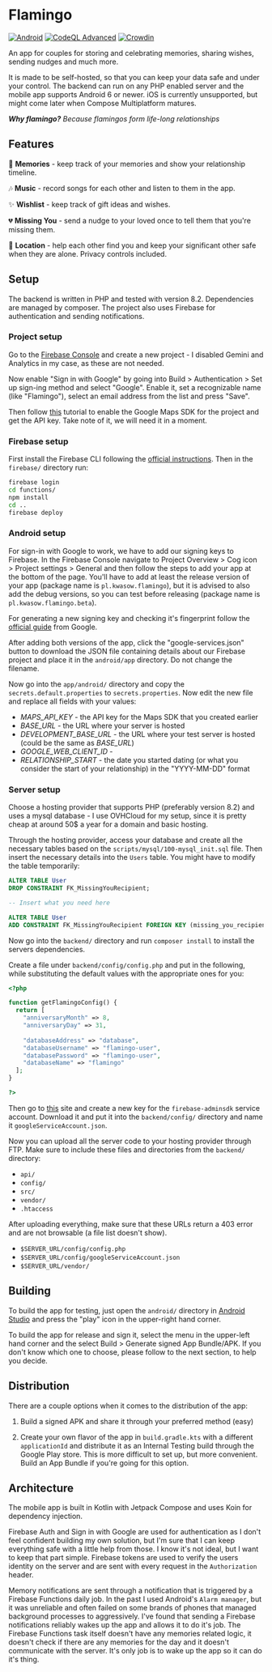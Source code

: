 # Flamingo

[![Android](https://github.com/Kwasow/Flamingo/actions/workflows/android.yml/badge.svg)](https://github.com/Kwasow/Flamingo/actions/workflows/android.yml)
[![CodeQL Advanced](https://github.com/Kwasow/Flamingo/actions/workflows/codeql.yml/badge.svg)](https://github.com/Kwasow/Flamingo/actions/workflows/codeql.yml)
[![Crowdin](https://badges.crowdin.net/flamingo-app/localized.svg)](https://crowdin.com)

An app for couples for storing and celebrating memories, sharing wishes, sending
nudges and much more.

It is made to be self-hosted, so that you can keep your data safe and under your
control. The backend can run on any PHP enabled server and the mobile app
supports Android 6 or newer. iOS is currently unsupported, but might come later
when Compose Multiplatform matures.

_**Why flamingo?** Because flamingos form life-long relationships_

## Features

📆 **Memories** - keep track of your memories and show your relationship timeline.

🎶 **Music** - record songs for each other and listen to them in the app.

✨ **Wishlist** - keep track of gift ideas and wishes.

💔 **Missing You** - send a nudge to your loved once to tell them that you're
missing them.

🧭 **Location** - help each other find you and keep your significant other safe
when they are alone. Privacy controls included.

## Setup

The backend is written in PHP and tested with version 8.2. Dependencies are
managed by composer. The project also uses Firebase for authentication and
sending notifications.

### Project setup

Go to the [Firebase Console](https://console.firebase.google.com/) and create
a new project - I disabled Gemini and Analytics in my case, as these are not
needed.

Now enable "Sign in with Google" by going into Build > Authentication > Set up
sign-ing method and select "Google". Enable it, set a recognizable name (like
"Flamingo"), select an email address from the list and press "Save".

Then follow [this](https://developers.google.com/maps/documentation/android-sdk/get-api-key)
tutorial to enable the Google Maps SDK for the project and get the API key.
Take note of it, we will need it in a moment.

### Firebase setup

First install the Firebase CLI following the
[official instructions](https://firebase.google.com/docs/cli/). Then in the
`firebase/` directory run:

```bash
firebase login
cd functions/
npm install
cd ..
firebase deploy
```

### Android setup

For sign-in with Google to work, we have to add our signing keys to Firebase.
In the Firebase Console navigate to Project Overview > Cog icon > Project
settings > General and then follow the steps to add your app at the bottom of
the page. You'll have to add at least the release version of your app (package
name is `pl.kwasow.flamingo`), but it is advised to also add the debug versions,
so you can test before releasing (package name is `pl.kwasow.flamingo.beta`).

For generating a new signing key and checking it's fingerprint follow the
[official guide](https://developer.android.com/studio/publish/app-signing) from
Google.

After adding both versions of the app, click the "google-services.json" button
to download the JSON file containing details about our Firebase project and place
it in the `android/app` directory. Do not change the filename.

Now go into the `app/android/` directory and copy the `secrets.default.properties`
to `secrets.properties`. Now edit the new file and replace all fields with your
values:

- _MAPS\_API\_KEY_ - the API key for the Maps SDK that you created earlier
- _BASE\_URL_ - the URL where your server is hosted
- _DEVELOPMENT\_BASE\_URL_ - the URL where your test server is hosted (could be
  the same as _BASE\_URL_)
- _GOOGLE\_WEB\_CLIENT\_ID_ -
- _RELATIONSHIP\_START_ - the date you started dating (or what you consider the
  start of your relationship) in the "YYYY-MM-DD" format

### Server setup

Choose a hosting provider that supports PHP (preferably version 8.2) and uses a
mysql database - I use OVHCloud for my setup, since it is pretty cheap at around
50$ a year for a domain and basic hosting.

Through the hosting provider, access your database and create all the necessary
tables based on the `scripts/mysql/100-mysql_init.sql` file. Then insert the
necessary details into the `Users` table. You might have to modify the table
temporarily:

```sql
ALTER TABLE User
DROP CONSTRAINT FK_MissingYouRecipient;

-- Insert what you need here

ALTER TABLE User
ADD CONSTRAINT FK_MissingYouRecipient FOREIGN KEY (missing_you_recipient) REFERENCES User(id);
```

Now go into the `backend/` directory and run `composer install` to install the
servers dependencies.

Create a file under `backend/config/config.php` and put in the following, while
substituting the default values with the appropriate ones for you:

```php
<?php

function getFlamingoConfig() {
  return [
    "anniversaryMonth" => 8,
    "anniversaryDay" => 31,
    
    "databaseAddress" => "database",
    "databaseUsername" => "flamingo-user",
    "databasePassword" => "flamingo-user",
    "databaseName" => "flamingo"
  ];
}

?>
```

Then go to [this](https://console.cloud.google.com/iam-admin/serviceaccounts?inv=1&invt=AbsHIw&walkthrough_id=iam--create-service-account)
site and create a new key for the `firebase-adminsdk` service account. Download
it and put it into the `backend/config/` directory and name it `googleServiceAccount.json`.

Now you can upload all the server code to your hosting provider through FTP.
Make sure to include these files and directories from the `backend/` directory:

- `api/`
- `config/`
- `src/`
- `vendor/`
- `.htaccess`

After uploading everything, make sure that these URLs return a 403 error and
are not browsable (a file list doesn't show).

- `$SERVER_URL/config/config.php`
- `$SERVER_URL/config/googleServiceAccount.json`
- `$SERVER_URL/vendor/`

## Building

To build the app for testing, just open the `android/` directory in
[Android Studio](https://developer.android.com/studio) and press the "play"
icon in the upper-right hand corner.

To build the app for release and sign it, select the menu in the upper-left
hand corner and the select Build > Generate signed App Bundle/APK. If you
don't know which one to choose, please follow to the next section, to help you
decide.

## Distribution

There are a couple options when it comes to the distribution of the app:

1. Build a signed APK and share it through your preferred method (easy)

2. Create your own flavor of the app in `build.gradle.kts` with a different
   `applicationId` and distribute it as an Internal Testing build through the
   Google Play store. This is more difficult to set up, but more convenient.
   Build an App Bundle if you're going for this option.

## Architecture

The mobile app is built in Kotlin with Jetpack Compose and uses Koin for
dependency injection.

Firebase Auth and Sign in with Google are used for authentication as I don't
feel confident building my own solution, but I'm sure that I can keep everything
safe with a little help from those. I know it's not ideal, but I want to keep
that part simple. Firebase tokens are used to verify the users identity on the
server and are sent with every request in the `Authorization` header.

Memory notifications are sent through a notification that is triggered by
a Firebase Functions daily job. In the past I used Android's `Alarm manager`,
but it was unreliable and often failed on some brands of phones that managed
background processes to aggressively. I've found that sending a Firebase
notifications reliably wakes up the app and allows it to do it's job. The
Firebase Functions task itself doesn't have any memories related logic, it
doesn't check if there are any memories for the day and it doesn't communicate
with the server. It's only job is to wake up the app so it can do it's thing.
